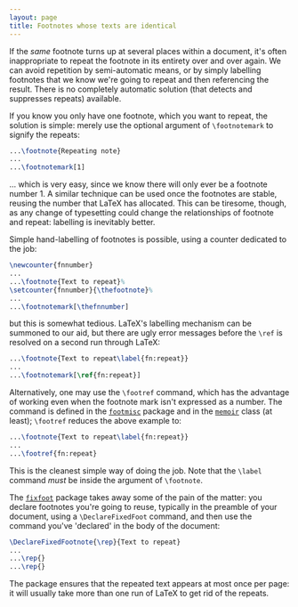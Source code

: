 ```yaml
---
layout: page
title: Footnotes whose texts are identical
---
```


If the _same_ footnote turns up at several places within a
document, it's often inappropriate to repeat the footnote in its
entirety over and over again.  We can avoid repetition by
semi-automatic means, or by simply labelling footnotes that we know
we're going to repeat and then referencing the result.  There is no
completely automatic solution (that detects and suppresses repeats)
available.

If you know you only have one footnote, which you want to repeat, the
solution is simple: merely use the optional argument of
`\footnotemark` to signify the repeats:
```latex
...\footnote{Repeating note}
...
...\footnotemark[1]
```
&hellip; which is very easy, since we know there will only ever be a
footnote number 1.  A similar technique can be used once the footnotes
are stable, reusing the number that LaTeX has allocated.  This can
be tiresome, though, as any change of typesetting could change the
relationships of footnote and repeat: labelling is inevitably better.

Simple hand-labelling of footnotes is possible, using a counter dedicated
to the job:
```latex
\newcounter{fnnumber}
...
...\footnote{Text to repeat}%
\setcounter{fnnumber}{\thefootnote}%
...
...\footnotemark[\thefnnumber]
```
but this is somewhat tedious.  LaTeX's labelling mechanism can be
summoned to our aid, but there are ugly error messages before the
`\ref` is resolved on a second run through LaTeX:
```latex
...\footnote{Text to repeat\label{fn:repeat}}
...
...\footnotemark[\ref{fn:repeat}]
```
Alternatively, one may use the `\footref` command, which has the
advantage of working even when the footnote mark isn't expressed as a
number.  The command is defined in the [`footmisc`](http://ctan.org/pkg/footmisc) package and
in the [`memoir`](http://ctan.org/pkg/memoir) class (at least); `\footref` reduces the above
example to:
```latex
...\footnote{Text to repeat\label{fn:repeat}}
...
...\footref{fn:repeat}
```
This is the cleanest simple way of doing the job.  Note that the
`\label` command _must_ be inside the argument of
`\footnote`.

The [`fixfoot`](http://ctan.org/pkg/fixfoot) package takes away some of the pain of the
matter: you declare footnotes you're going to reuse, typically in the
preamble of your document, using a `\DeclareFixedFoot` command, and
then use the command you've 'declared' in the body of the document:
```latex
\DeclareFixedFootnote{\rep}{Text to repeat}
...
...\rep{}
...\rep{}
```
The package ensures that the repeated text appears at most once per
page: it will usually take more than one run of LaTeX to get rid of
the repeats.


